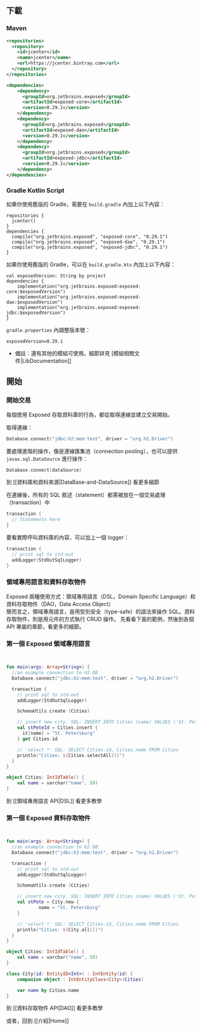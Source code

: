 ## 下載

### Maven

```xml
<repositories>
  <repository>
    <id>jcenter</id>
    <name>jcenter</name>
    <url>https://jcenter.bintray.com</url>
  </repository>
</repositories>

<dependencies>
    <dependency>
      <groupId>org.jetbrains.exposed</groupId>
      <artifactId>exposed-core</artifactId>
      <version>0.29.1</version>
    </dependency>
    <dependency>
      <groupId>org.jetbrains.exposed</groupId>
      <artifactId>exposed-dao</artifactId>
      <version>0.29.1</version>
    </dependency>
    <dependency>
      <groupId>org.jetbrains.exposed</groupId>
      <artifactId>exposed-jdbc</artifactId>
      <version>0.29.1</version>
    </dependency>
</dependencies>

```

### Gradle Kotlin Script

如果你使用舊版的 Gradle，需要在 `build.gradle` 內加上以下內容：

```
repositories {
  jcenter()
}
dependencies {
  compile("org.jetbrains.exposed", "exposed-core", "0.29.1")
  compile("org.jetbrains.exposed", "exposed-dao", "0.29.1")
  compile("org.jetbrains.exposed", "exposed-jdbc", "0.29.1")
}
```

如果你使用舊版的 Gradle，可以在 `build.gradle.kts` 內加上以下內容：

```
val exposedVersion: String by project
dependencies {
    implementation("org.jetbrains.exposed:exposed-core:$exposedVersion")
    implementation("org.jetbrains.exposed:exposed-dao:$exposedVersion")
    implementation("org.jetbrains.exposed:exposed-jdbc:$exposedVersion")
}
```

`gradle.properties` 內調整版本號：

```
exposedVersion=0.29.1
```

- 備註：還有其他的模組可使用。細節詳見 [模組相關文件|LibDocumentation]]

## 開始

### 開始交易

每個使用 Exposed 存取資料庫的行為，都從取得連線並建立交易開始。

取得連線：

```kotlin
Database.connect("jdbc:h2:mem:test", driver = "org.h2.Driver")
```

要處理進階的操作，像是連線匯集池（connection pooling），也可以提供 `javax.sql.DataSource` 進行操作：

```kotlin
Database.connect(dataSource)
```

到 [[資料庫和資料來源|DataBase-and-DataSource]] 看更多細節

在連線後，所有的 SQL 敘述（statement）都需被放在一個交易處理（transaction）中

```kotlin
transaction {
  // Statements here
}
```

要看實際呼叫資料庫的內容，可以加上一個 logger：

```kotlin
transaction {
  // print sql to std-out
  addLogger(StdOutSqlLogger)
}
```

### 領域專用語言和資料存取物件

Exposed 兩種使用方式：領域專用語言（DSL，Domain Specific Language）和資料存取物件（DAO，Data Access Object）  
簡而言之，領域專用語言，是用型別安全（type-safe）的語法來操作 SQL。資料存取物件，則是用元件的方式執行 CRUD 操作。
先看看下面的範例，然後到各個 API 專屬的章節，看更多的細節。

### 第一個 Exposed 領域專用語言

```kotlin


fun main(args: Array<String>) {
  //an example connection to H2 DB
  Database.connect("jdbc:h2:mem:test", driver = "org.h2.Driver")

  transaction {
    // print sql to std-out
    addLogger(StdOutSqlLogger)

    SchemaUtils.create (Cities)

    // insert new city. SQL: INSERT INTO Cities (name) VALUES ('St. Petersburg')
    val stPeteId = Cities.insert {
      it[name] = "St. Petersburg"
    } get Cities.id

    // 'select *' SQL: SELECT Cities.id, Cities.name FROM Cities
    println("Cities: ${Cities.selectAll()}")
  }
}

object Cities: IntIdTable() {
    val name = varchar("name", 50)
}

```

到 [[領域專用語言 API|DSL]] 看更多教學

### 第一個 Exposed 資料存取物件

```kotlin


fun main(args: Array<String>) {
  //an example connection to H2 DB
  Database.connect("jdbc:h2:mem:test", driver = "org.h2.Driver")

  transaction {
    // print sql to std-out
    addLogger(StdOutSqlLogger)

    SchemaUtils.create (Cities)

    // insert new city. SQL: INSERT INTO Cities (name) VALUES ('St. Petersburg')
    val stPete = City.new {
            name = "St. Petersburg"
    }

    // 'select *' SQL: SELECT Cities.id, Cities.name FROM Cities
    println("Cities: ${City.all()}")
  }
}

object Cities: IntIdTable() {
    val name = varchar("name", 50)
}

class City(id: EntityID<Int>) : IntEntity(id) {
    companion object : IntEntityClass<City>(Cities)

    var name by Cities.name
}
```

到 [[資料存取物件 API|DAO]] 看更多教學

或者，回到 [[介紹|Home]]
